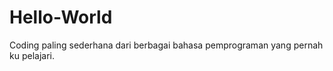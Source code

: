 Hello-World
===========

Coding paling sederhana dari berbagai bahasa pemprograman yang pernah ku pelajari.
